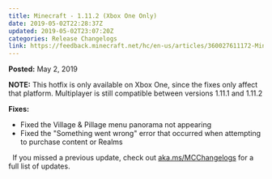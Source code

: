 ```yaml
---
title: Minecraft - 1.11.2 (Xbox One Only)
date: 2019-05-02T22:28:37Z
updated: 2019-05-02T23:07:20Z
categories: Release Changelogs
link: https://feedback.minecraft.net/hc/en-us/articles/360027611172-Minecraft-1-11-2-Xbox-One-Only-
---
```


**Posted:** May 2, 2019

**NOTE:** This hotfix is only available on Xbox One, since the fixes only affect that platform. Multiplayer is still compatible between versions 1.11.1 and 1.11.2

**Fixes:**

-   Fixed the Village & Pillage menu panorama not appearing
-   Fixed the \"Something went wrong\" error that occurred when attempting to purchase content or Realms

  If you missed a previous update, check out [aka.ms/MCChangelogs](https://aka.ms/MCChangelogs) for a full list of updates.
